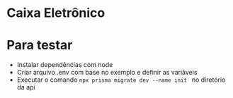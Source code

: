 # Caixa Eletrônico

# Para testar
- Instalar dependências com node
- Criar arquivo .env com base no exemplo e definir as variáveis
- Executar o comando ``npx prisma migrate dev --name init `` no diretório da api
